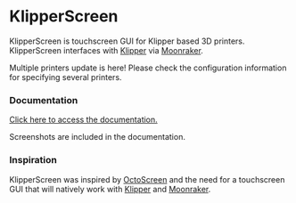 # KlipperScreen

KlipperScreen is touchscreen GUI for Klipper based 3D printers. KlipperScreen interfaces with [Klipper](https://github.com/kevinOConnor/klipper) via [Moonraker](https://github.com/arksine/moonraker).

Multiple printers update is here! Please check the configuration information for specifying several printers.

### Documentation

[Click here to access the documentation.](https://klipperscreen.readthedocs.io/en/latest/)

Screenshots are included in the documentation.

### Inspiration
KlipperScreen was inspired by [OctoScreen](https://github.com/Z-Bolt/OctoScreen/) and the need for a touchscreen GUI that
will natively work with [Klipper](https://github.com/kevinOConnor/klipper) and [Moonraker](https://github.com/arksine/moonraker).

